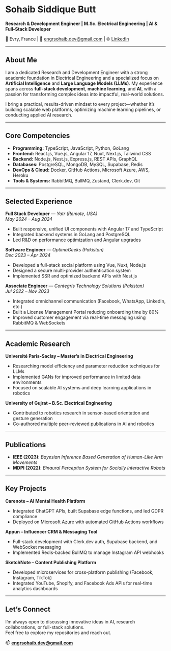 # Sohaib Siddique Butt

**Research & Development Engineer | M.Sc. Electrical Engineering | AI & Full-Stack Developer**

📍 Evry, France | 📧 engrsohaib.dev@gmail.com | 🌐 [LinkedIn](https://linkedin.com/in/your-profile)

---

## About Me

I am a dedicated Research and Development Engineer with a strong academic foundation in Electrical Engineering and a specialized focus on **Artificial Intelligence** and **Large Language Models (LLMs)**. My experience spans across **full-stack development**, **machine learning**, and **AI**, with a passion for transforming complex ideas into impactful, real-world solutions.

I bring a practical, results-driven mindset to every project—whether it’s building scalable web platforms, optimizing machine learning pipelines, or conducting applied AI research.

---

## Core Competencies

- **Programming:** TypeScript, JavaScript, Python, GoLang  
- **Frontend:** React.js, Vue.js, Angular 17, Nuxt, Next.js, Tailwind CSS  
- **Backend:** Node.js, Nest.js, Express.js, REST APIs, GraphQL  
- **Databases:** PostgreSQL, MongoDB, MySQL, Supabase, Redis  
- **DevOps & Cloud:** Docker, GitHub Actions, Microsoft Azure, AWS, Heroku  
- **Tools & Systems:** RabbitMQ, BullMQ, Zustand, Clerk.dev, Git  

---

## Selected Experience

**Full Stack Developer** — *Yatr (Remote, USA)*  
*May 2024 – Aug 2024*  
- Built responsive, unified UI components with Angular 17 and TypeScript  
- Integrated backend systems in GoLang and PostgreSQL  
- Led R&D on performance optimization and Angular upgrades  

**Software Engineer** — *OptimaGeeks (Pakistan)*  
*Dec 2023 – Apr 2024*  
- Developed a full-stack social platform using Vue, Nuxt, Node.js  
- Designed a secure multi-provider authentication system  
- Implemented SSR and optimized backend APIs with Nest.js  

**Associate Engineer** — *Contegris Technology Solutions (Pakistan)*  
*Jul 2022 – Nov 2023*  
- Integrated omnichannel communication (Facebook, WhatsApp, LinkedIn, etc.)  
- Built a License Management Portal reducing onboarding time by 80%  
- Improved customer engagement via real-time messaging using RabbitMQ & WebSockets  

---

## Academic Research

**Université Paris-Saclay – Master’s in Electrical Engineering**  
- Researching model efficiency and parameter reduction techniques for LLMs  
- Implemented GANs for improved performance in limited data environments  
- Focused on scalable AI systems and deep learning applications in robotics  

**University of Gujrat – B.Sc. Electrical Engineering**  
- Contributed to robotics research in sensor-based orientation and gesture generation  
- Co-authored multiple peer-reviewed publications in AI and robotics

---

## Publications

- **IEEE (2023)**: *Bayesian Inference Based Generation of Human-Like Arm Movements*  
- **MDPI (2022)**: *Binaural Perception System for Socially Interactive Robots*  

---

## Key Projects

**Carenote – AI Mental Health Platform**  
- Integrated ChatGPT APIs, built Supabase edge functions, and led GDPR compliance  
- Deployed on Microsoft Azure with automated GitHub Actions workflows  

**Appun – Influencer CRM & Messaging Tool**  
- Full-stack development with Clerk.dev auth, Supabase backend, and WebSocket messaging  
- Implemented Redis-backed BullMQ to manage Instagram API webhooks  

**SketchNote – Content Publishing Platform**  
- Developed microservices for cross-platform publishing (Facebook, Instagram, TikTok)  
- Integrated YouTube, Shopify, and Facebook Ads APIs for real-time analytics dashboards  

---

## Let’s Connect

I’m always open to discussing innovative ideas in AI, research collaborations, or full-stack solutions.  
Feel free to explore my repositories and reach out.

📫 **engrsohaib.dev@gmail.com**
